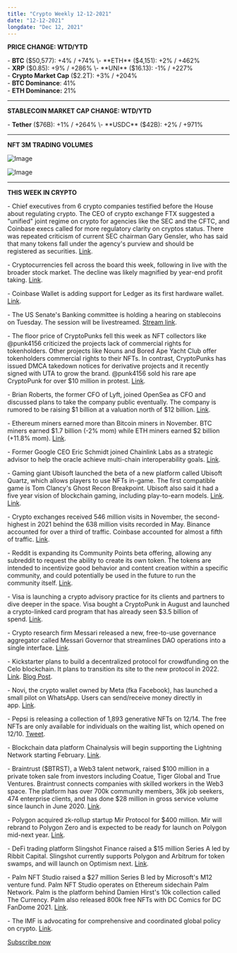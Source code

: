 ```yaml
---
title: "Crypto Weekly 12-12-2021"
date: "12-12-2021"
longdate: "Dec 12, 2021"
---
```


**PRICE CHANGE: WTD/YTD**

\- **BTC** ($50,577): +4% / +74%  
\- **ETH** ($4,151): +2% / +462%  
\- **XRP** ($0.85): +9% / +286%  
\- **UNI** ($16.13): -1% / +227%  
\- **Crypto Market Cap** ($2.2T): +3% / +204%   
\- **BTC Dominance**: 41%  
\- **ETH Dominance:** 21%



---

**STABLECOIN MARKET CAP CHANGE: WTD/YTD**

\- **Tether** ($76B): +1% / +264%  
\- **USDC** ($42B): +2% / +971%



---

**NFT 3M TRADING VOLUMES**

![Image](/images/12-12-2021-1.png)

![Image](/images/12-12-2021-2.png)

---

**THIS WEEK IN CRYPTO**

\- Chief executives from 6 crypto companies testified before the House about regulating crypto. The CEO of crypto exchange FTX suggested a "unified" joint regime on crypto for agencies like the SEC and the CFTC, and Coinbase execs called for more regulatory clarity on cryptos status. There was repeated criticism of current SEC chairman Gary Gensler, who has said that many tokens fall under the agency's purview and should be registered as securities. [Link](https://www.nytimes.com/2021/12/08/business/house-financial-services-crypto.html).   
  
\- Cryptocurrencies fell across the board this week, following in live with the broader stock market. The decline was likely magnified by year-end profit taking. [Link](https://decrypt.co/88032/bitcoin-ethereum-crypto-market-heavy-losses-price-slump).   
  
\- Coinbase Wallet is adding support for Ledger as its first hardware wallet. [Link](https://www.coindesk.com/business/2021/12/09/coinbaseledger-integration-looks-to-boost-crypto-self-custody/).   
  
\- The US Senate's Banking committee is holding a hearing on stablecoins on Tuesday. The session will be livestreamed. [Stream link](https://www.banking.senate.gov/hearings/stablecoins-how-do-they-work-how-are-they-used-and-what-are-their-risks).  
  
\- The floor price of CryptoPunks fell this week as NFT collectors like @punk4156 criticized the projects lack of commercial rights for tokenholders. Other projects like Nouns and Bored Ape Yacht Club offer tokenholders commercial rights to their NFTs. In contrast, CryptoPunks has issued DMCA takedown notices for derivative projects and it recently signed with UTA to grow the brand. @punk4156 sold his rare ape CryptoPunk for over $10 million in protest. [Link](https://decrypt.co/88041/cryptopunks-ip-complaints-punk4156-10m-ethereum-nft-sale).   
  
\- Brian Roberts, the former CFO of Lyft, joined OpenSea as CFO and discussed plans to take the company public eventually. The company is rumored to be raising $1 billion at a valuation north of $12 billion. [Link](https://www.bloomberg.com/news/articles/2021-12-06/former-lyft-cfo-roberts-joins-crypto-startup-opensea).   
  
\- Ethereum miners earned more than Bitcoin miners in November. BTC miners earned $1.7 billion (-2% mom) while ETH miners earned $2 billion (+11.8% mom). [Link](https://www.theblockcrypto.com/linked/126301/ethereum-miners-outpaces-bitcoin-miners-in-revenue-for-seventh-straight-month-in-november).   
  
\- Former Google CEO Eric Schmidt joined Chainlink Labs as a strategic advisor to help the oracle achieve multi-chain interoperability goals. [Link](https://blockworks.co/ex-google-ceo-eric-schmidt-now-advising-chainlink/).   
  
\- Gaming giant Ubisoft launched the beta of a new platform called Ubisoft Quartz, which allows players to use NFTs in-game. The first compatible game is Tom Clancy's Ghost Recon Breakpoint. Ubisoft also said it had a five year vision of blockchain gaming, including play-to-earn models. [Link](https://news.ubisoft.com/en-us/article/kujZ0Njdh6cojf6rzlEN0/ubisofts-vision-for-blockchain). [Link](https://www.globenewswire.com/news-release/2021/12/07/2347700/0/en/Introducing-Ubisoft-Quartz-The-First-Platform-for-Playable-and-Energy-Efficient-NFTs-In-AAA-Games.html).   
  
\- Crypto exchanges received 546 million visits in November, the second-highest in 2021 behind the 638 million visits recorded in May. Binance accounted for over a third of traffic. Coinbase accounted for almost a fifth of traffic. [Link](https://www.theblockcrypto.com/linked/126790/web-traffic-to-crypto-exchanges-in-november-were-the-second-highest-in-2021).   
  
\- Reddit is expanding its Community Points beta offering, allowing any subreddit to request the ability to create its own token. The tokens are intended to incentivize good behavior and content creation within a specific community, and could potentially be used in the future to run the community itself. [Link](https://www.theblockcrypto.com/post/126842/reddit-is-bringing-its-tokenized-community-points-to-more-subreddits).   
  
\- Visa is launching a crypto advisory practice for its clients and partners to dive deeper in the space. Visa bought a CryptoPunk in August and launched a crypto-linked card program that has already seen $3.5 billion of spend. [Link](https://techcrunch.com/2021/12/07/visa-hopes-its-new-crypto-consulting-arm-will-help-it-become-cooler-than-its-competition/).   
  
\- Crypto research firm Messari released a new, free-to-use governance aggregator called Messari Governor that streamlines DAO operations into a single interface. [Link](https://messari.io/article/introducing-messari-governor-the-first-to-market-governance-aggregator-and-voting-platform).   
  
\- Kickstarter plans to build a decentralized protocol for crowdfunding on the Celo blockchain. It plans to transition its site to the new protocol in 2022. [Link](https://www.bloomberg.com/news/articles/2021-12-08/kickstarter-blockchain-will-combine-crowdfunding-with-crypto). [Blog Post](https://www.kickstarter.com/articles/the-future-of-crowdfunding-creative-projects).   
  
\- Novi, the crypto wallet owned by Meta (fka Facebook), has launched a small pilot on WhatsApp. Users can send/receive money directly in app. [Link](https://twitter.com/skasriel/status/1468722859648307201).   
  
\- Pepsi is releasing a collection of 1,893 generative NFTs on 12/14. The free NFTs are only available for individuals on the waiting list, which opened on 12/10. [Tweet](https://twitter.com/pepsi/status/1468946201718501376).   
  
\- Blockchain data platform Chainalysis will begin supporting the Lightning Network starting February. [Link](https://decrypt.co/87975/chainalysis-will-add-support-for-lightning-network-bitcoin-payments-in-february).   
  
\- Braintrust ($BTRST), a Web3 talent network, raised $100 million in a private token sale from investors including Coatue, Tiger Global and True Ventures. Braintrust connects companies with skilled workers in the Web3 space. The platform has over 700k community members, 36k job seekers, 474 enterprise clients, and has done $28 million in gross service volume since launch in June 2020. [Link](https://www.reuters.com/markets/funds/coatue-tiger-global-buy-100m-talent-network-braintrusts-tokens-2021-12-09/).   
  
\- Polygon acquired zk-rollup startup Mir Protocol for $400 million. Mir will rebrand to Polygon Zero and is expected to be ready for launch on Polygon mid-next year. [Link](https://decrypt.co/87879/polygon-spends-400m-scale-ethereum-eth2-around-corner).   
  
\- DeFi trading platform Slingshot Finance raised a $15 million Series A led by Ribbit Capital. Slingshot currently supports Polygon and Arbitrum for token swamps, and will launch on Optimism next. [Link](https://www.theblockcrypto.com/post/127009/defi-trading-platform-slingshot-raises-15-million-in-series-a-led-by-ribbit-capital).   
  
\- Palm NFT Studio raised a $27 million Series B led by Microsoft's M12 venture fund. Palm NFT Studio operates on Ethereum sidechain Palm Network. Palm is the platform behind Damien Hirst's 10k collection called The Currency. Palm also released 800k free NFTs with DC Comics for DC FanDome 2021. [Link](https://www.theblockcrypto.com/post/127032/palm-nft-studio-raises-27-million-in-series-b-led-by-microsofts-m12).   
  
\- The IMF is advocating for comprehensive and coordinated global policy on crypto. [Link](https://decrypt.co/87980/imf-wants-comprehensive-coordinated-global-crypto-regulation). 

[Subscribe now](https://thisweekincrypto.substack.com/subscribe?)
